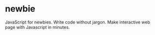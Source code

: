 # newbie
JavaScript for newbies. Write code without jargon. Make interactive web page with Javascript in minutes. 
